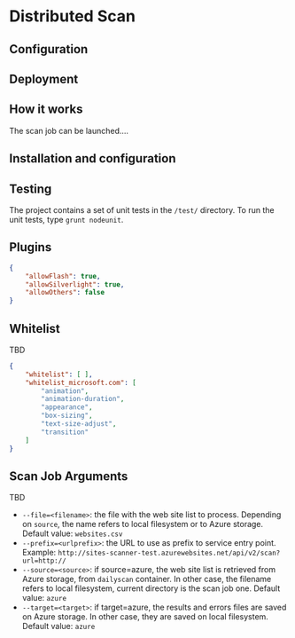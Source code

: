# Distributed Scan

## Configuration

## Deployment

## How it works

The scan job can be launched....

## Installation and configuration

## Testing

The project contains a set of unit tests in the `/test/` directory. To run the unit tests, type `grunt nodeunit`.

## Plugins 

```json
{
    "allowFlash": true,
    "allowSilverlight": true,
    "allowOthers": false
}
```

## Whitelist

TBD

```json
{
    "whitelist": [ ],
    "whitelist_microsoft.com": [
        "animation",
        "animation-duration",
        "appearance",
        "box-sizing",
        "text-size-adjust",
        "transition"
    ]
}
```

## Scan Job Arguments

TBD

- `--file=<filename>`: the file with the web site list to process. Depending on `source`, the name refers to local filesystem or to Azure storage. Default value: `websites.csv`
- `--prefix=<urlprefix>`: the URL to use as prefix to service entry point. Example: `http://sites-scanner-test.azurewebsites.net/api/v2/scan?url=http://`
- `--source=<source>`: if source=azure, the web site list is retrieved from Azure storage, from `dailyscan` container. In other case, the filename refers to local filesystem, current directory is the scan job one. Default value: `azure`
- `--target=<target>`: if target=azure, the results and errors files are saved on Azure storage. In other case, they are saved on local filesystem. Default value: `azure`

